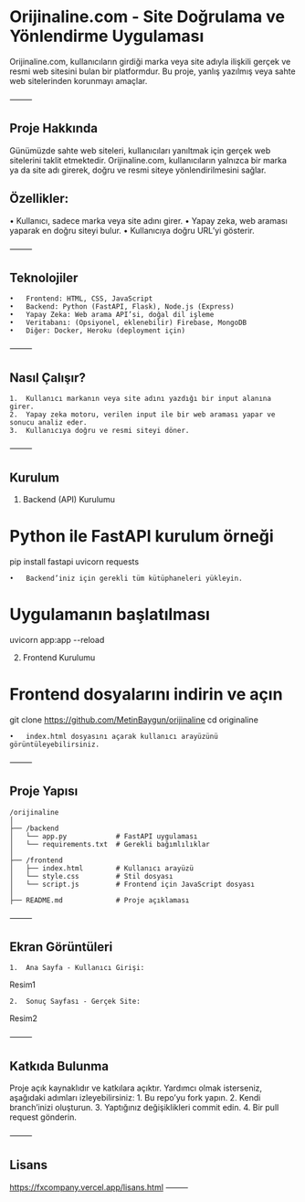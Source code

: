 # Orijinaline.com - Site Doğrulama ve Yönlendirme Uygulaması

Orijinaline.com, kullanıcıların girdiği marka veya site adıyla ilişkili gerçek ve resmi web sitesini bulan bir platformdur. Bu proje, yanlış yazılmış veya sahte web sitelerinden korunmayı amaçlar.

⸻

## Proje Hakkında

Günümüzde sahte web siteleri, kullanıcıları yanıltmak için gerçek web sitelerini taklit etmektedir. Orijinaline.com, kullanıcıların yalnızca bir marka ya da site adı girerek, doğru ve resmi siteye yönlendirilmesini sağlar.

## Özellikler:
 •	Kullanıcı, sadece marka veya site adını girer.
	•	Yapay zeka, web araması yaparak en doğru siteyi bulur.
	•	Kullanıcıya doğru URL’yi gösterir.

⸻

## Teknolojiler
	•	Frontend: HTML, CSS, JavaScript
	•	Backend: Python (FastAPI, Flask), Node.js (Express)
	•	Yapay Zeka: Web arama API’si, doğal dil işleme
	•	Veritabanı: (Opsiyonel, eklenebilir) Firebase, MongoDB
	•	Diğer: Docker, Heroku (deployment için)
⸻

## Nasıl Çalışır?
	1.	Kullanıcı markanın veya site adını yazdığı bir input alanına girer.
	2.	Yapay zeka motoru, verilen input ile bir web araması yapar ve sonucu analiz eder.
	3.	Kullanıcıya doğru ve resmi siteyi döner.

⸻

## Kurulum

1. Backend (API) Kurulumu

# Python ile FastAPI kurulum örneği
pip install fastapi uvicorn requests

	•	Backend’iniz için gerekli tüm kütüphaneleri yükleyin.

# Uygulamanın başlatılması
uvicorn app:app --reload

2. Frontend Kurulumu

# Frontend dosyalarını indirin ve açın
git clone https://github.com/MetinBaygun/orijinaline
cd originaline

	•	index.html dosyasını açarak kullanıcı arayüzünü görüntüleyebilirsiniz.

⸻

## Proje Yapısı
```
/orijinaline
│
├── /backend
│   └── app.py            # FastAPI uygulaması
│   └── requirements.txt  # Gerekli bağımlılıklar
│
├── /frontend
│   ├── index.html        # Kullanıcı arayüzü
│   └── style.css         # Stil dosyası
│   └── script.js         # Frontend için JavaScript dosyası
│
├── README.md             # Proje açıklaması
```


⸻

## Ekran Görüntüleri
	1.	Ana Sayfa - Kullanıcı Girişi:
Resim1

	2.	Sonuç Sayfası - Gerçek Site:

Resim2

⸻

## Katkıda Bulunma

Proje açık kaynaklıdır ve katkılara açıktır. Yardımcı olmak isterseniz, aşağıdaki adımları izleyebilirsiniz:
	1.	Bu repo’yu fork yapın.
	2.	Kendi branch’inizi oluşturun.
	3.	Yaptığınız değişiklikleri commit edin.
	4.	Bir pull request gönderin.

⸻

## Lisans

https://fxcompany.vercel.app/lisans.html
⸻